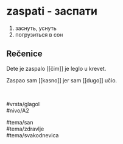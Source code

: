 # zaspati - заспати

1. заснуть, уснуть  
2. погрузиться в сон

## Rečenice

Dete je zaspalo [[čim]] je leglo u krevet.  

Zaspao sam [[kasno]] jer sam [[dugo]] učio.

<br>

#vrsta/glagol  
#nivo/A2  

#tema/san  
#tema/zdravlje  
#tema/svakodnevica
